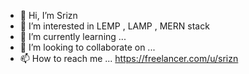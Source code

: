 - 👋 Hi, I’m Srizn 
- 👀 I’m interested in LEMP , LAMP , MERN stack
- 🌱 I’m currently learning ...
- 💞️ I’m looking to collaborate on ...
- 📫 How to reach me ... https://freelancer.com/u/srizn

<!---
srijan009/srijan009 is a ✨ special ✨ repository because its `README.md` (this file) appears on your GitHub profile.
You can click the Preview link to take a look at your changes.
--->
